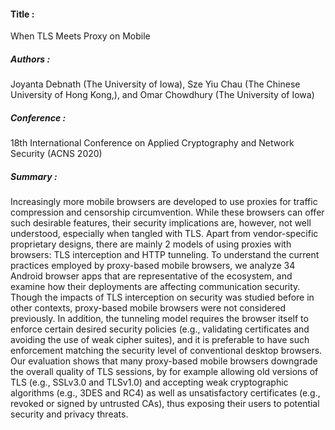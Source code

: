 #### Title : 
When TLS Meets Proxy on Mobile
##### Authors : 
Joyanta Debnath (The University of Iowa), Sze Yiu Chau (The Chinese University of Hong Kong,), and Omar Chowdhury (The University of Iowa)
##### Conference : 
18th International Conference on Applied Cryptography and Network Security (ACNS 2020)

##### Summary : 
Increasingly more mobile browsers are developed to use proxies for traffic compression and censorship circumvention. While these browsers can offer such desirable features, their security implications are, however, not well understood, especially when tangled with TLS. Apart from vendor-specific proprietary designs, there are mainly 2 models of using proxies with browsers: TLS interception and HTTP tunneling. To understand the current practices employed by proxy-based mobile browsers, we analyze 34 Android browser apps that are representative of the ecosystem, and examine how their deployments are affecting communication security. Though the impacts of TLS interception on security was studied before in other contexts, proxy-based mobile browsers were not considered previously. In addition, the tunneling model requires the browser itself to enforce certain desired security policies (e.g., validating certificates and avoiding the use of weak cipher suites), and it is preferable to have such enforcement matching the security level of conventional desktop browsers. Our evaluation shows that many proxy-based mobile browsers downgrade the overall quality of TLS sessions, by for example allowing old versions of TLS (e.g., SSLv3.0 and TLSv1.0) and accepting weak cryptographic algorithms (e.g., 3DES and RC4) as well as unsatisfactory certificates (e.g., revoked or signed by untrusted CAs), thus exposing their users to potential security and privacy threats.

